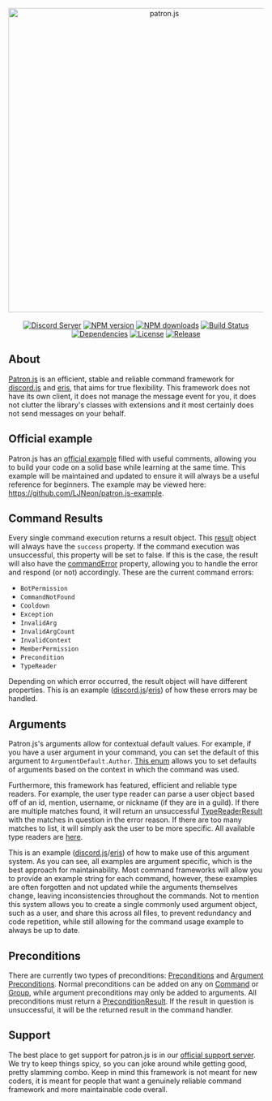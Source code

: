 <div align="center">
    <br/>
    <a href="https://github.com/vim2meta/patron.js/"><img src="https://i.imgur.com/6j61q1V.png" width="600" alt="patron.js" /></a>
    <br/>
    <br/>
    <a href="https://discord.gg/Dn6k7bm"><img src="https://discordapp.com/api/guilds/409140755391578142/embed.png" alt="Discord Server" /></a>
    <a href="https://www.npmjs.com/package/patron.js"><img src="https://img.shields.io/npm/v/patron.js.svg?maxAge=3600" alt="NPM version" /></a>
    <a href="https://www.npmjs.com/package/patron.js"><img src="https://img.shields.io/npm/dt/patron.js.svg?maxAge=3600" alt="NPM downloads" /></a>
    <a href="https://travis-ci.org/vim2meta/patron.js"><img src="https://travis-ci.org/vim2meta/patron.js.svg?branch=master" alt="Build Status" /></a>
    <a href="https://david-dm.org/vim2meta/patron.js"><img src="https://david-dm.org/vim2meta/patron.js.svg" alt="Dependencies" /></a>
    <a href="https://github.com/vim2meta/patron.js/blob/master/LICENSE"><img src="https://img.shields.io/badge/license-MIT-blue.svg" alt="License" /></a>
    <a href="https://github.com/vim2meta/patron.js/releases"><img src="https://img.shields.io/github/release/vim2meta/patron.js.svg" alt="Release" /></a>
</div>

## About
[Patron.js](https://vim2meta.github.io/patron.js/) is an efficient, stable and reliable command framework for [discord.js](https://github.com/hydrabolt/discord.js) and [eris](https://github.com/abalabahaha/eris), that aims for true flexibility. This framework does not have its own client, it does not manage the message event for you, it does not clutter the library's classes with extensions and it most certainly does not send messages on your behalf.

## Official example
Patron.js has an [official example](https://github.com/LJNeon/patron.js-example) filled with useful comments, allowing you to build your code on a solid base while learning at the same time. This example will be maintained and updated to ensure it will always be a useful reference for beginners. The example may be viewed here: https://github.com/LJNeon/patron.js-example.

## Command Results
Every single command execution returns a result object. This [result](https://vim2meta.github.io/patron.js/Result.html) object will always have the `success` property. If the command execution was unsuccessful, this property will be set to false. If this is the case, the result will also have the [commandError](https://vim2meta.github.io/patron.js/global.html#CommandError) property, allowing you to handle the error and respond (or not) accordingly. These are the current command errors:
- `BotPermission`
- `CommandNotFound`
- `Cooldown`
- `Exception`
- `InvalidArg`
- `InvalidArgCount`
- `InvalidContext`
- `MemberPermission`
- `Precondition`
- `TypeReader`

Depending on which error occurred, the result object will have different properties. This is an example ([discord.js](https://github.com/LJNeon/patron.js-example/blob/master/src/services/CommandService.js)/[eris](https://github.com/LJNeon/patron.js-example/blob/eris/src/services/CommandService.js)) of how these errors may be handled.

## Arguments
Patron.js's arguments allow for contextual default values. For example, if you have a user argument in your command, you can set the default of this argument to `ArgumentDefault.Author`. [This enum](https://vim2meta.github.io/patron.js/global.html#ArgumentDefault) allows you to set defaults of arguments based on the context in which the command was used.

Furthermore, this framework has featured, efficient and reliable type readers. For example, the user type reader can parse a user object based off of an id, mention, username, or nickname (if they are in a guild). If there are multiple matches found, it will return an unsuccessful [TypeReaderResult](https://vim2meta.github.io/patron.js/TypeReaderResult.html) with the matches in question in the error reason. If there are too many matches to list, it will simply ask the user to be more specific. All available type readers are [here](https://github.com/vim2meta/patron.js/tree/master/src/readers).

This is an example ([discord.js](https://github.com/LJNeon/patron.js-example/blob/master/src/commands/moderation/Kick.js)/[eris](https://github.com/LJNeon/patron.js-example/blob/eris/src/commands/moderation/Kick.js)) of how to make use of this argument system. As you can see, all examples are argument specific, which is the best approach for maintainability. Most command frameworks will allow you to provide an example string for each command, however, these examples are often forgotten and not updated while the arguments themselves change, leaving inconsistencies throughout the commands. Not to mention this system allows you to create a single commonly used argument object, such as a user, and share this across all files, to prevent redundancy and code repetition, while still allowing for the command usage example to always be up to date.

## Preconditions
There are currently two types of preconditions: [Preconditions](https://vim2meta.github.io/patron.js/Precondition.html) and [Argument Preconditions](https://vim2meta.github.io/patron.js/ArgumentPrecondition.html). Normal preconditions can be added on any on [Command](https://vim2meta.github.io/patron.js/Command.html) or [Group](https://vim2meta.github.io/patron.js/Group.html), while argument preconditions may only be added to arguments. All preconditions must return a [PreconditionResult](https://vim2meta.github.io/patron.js/PreconditionResult.html). If the result in question is unsuccessful, it will be the returned result in the command handler.

## Support
The best place to get support for patron.js is in our [official support server](https://discord.gg/Dn6k7bm). We try to keep things spicy, so you can joke around while getting good, pretty slamming combo. Keep in mind this framework is not meant for new coders, it is meant for people that want a genuinely reliable command framework and more maintainable code overall.
